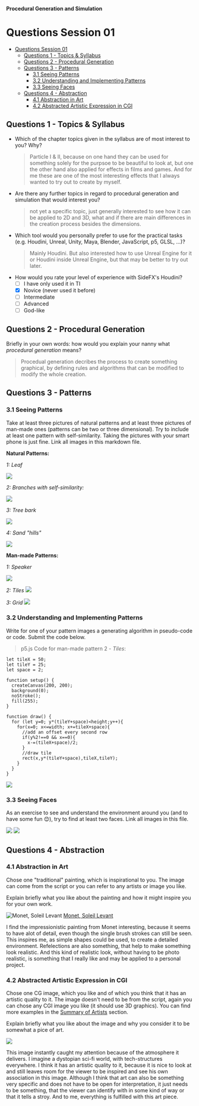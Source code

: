 **Procedural Generation and Simulation**

# Questions Session 01

- [Questions Session 01](#questions-session-01)
  - [Questions 1 - Topics & Syllabus](#questions-1---topics--syllabus)
  - [Questions 2 - Procedural Generation](#questions-2---procedural-generation)
  - [Questions 3 - Patterns](#questions-3---patterns)
    - [3.1 Seeing Patterns](#31-seeing-patterns)
    - [3.2 Understanding and Implementing Patterns](#32-understanding-and-implementing-patterns)
    - [3.3 Seeing Faces](#33-seeing-faces)
  - [Questions 4 - Abstraction](#questions-4---abstraction)
    - [4.1 Abstraction in Art](#41-abstraction-in-art)
    - [4.2 Abstracted Artistic Expression in CGI](#42-abstracted-artistic-expression-in-cgi)

## Questions 1 - Topics & Syllabus

* Which of the chapter topics given in the syllabus are of most interest to you? Why?
  > Particle I & II, because on one hand they can be used for something solely for the purpsoe to be beautiful to look at, but one the other hand also applied for effects in films and games. And for me these are one of the most interesting effects that I always wanted to try out to create by myself.
* Are there any further topics in regard to procedural generation and simulation that would interest you?
  > not yet a specific topic, just generally interested to see how it can be applied to 2D and 3D, what and if there are main differences in the creation process besides the dimensions.
* Which tool would you personally prefer to use for the practical tasks (e.g. Houdini, Unreal, Unity, Maya, Blender, JavaScript, p5, GLSL, ...)?
    > Mainly Houdini. But also interested how to use Unreal Engine for it or Houdini inside Unreal Engine, but that may be better to try out later.
* How would you rate your level of experience with SideFX's Houdini?
    * [ ] I have only used it in TI
    * [x] Novice (never used it before)
    * [ ] Intermediate
    * [ ] Advanced
    * [ ] God-like

## Questions 2 - Procedural Generation

Briefly in your own words: how would you explain your nanny what *procedural generation* means? 

> Procedual generation decribes the process to create something graphical, by defining rules and algorithms that can be modified to modify the whole creation.

## Questions 3 - Patterns

### 3.1 Seeing Patterns

Take at least three pictures of natural patterns and at least three pictures of man-made ones (patterns can be two or three dimensional). Try to include at least one pattern with self-similarity. Taking the pictures with your smart phone is just fine. Link all images in this markdown file.

**Natural Patterns:**

*1: Leaf*

![](img/Pattern4.jpeg)

*2: Branches with self-similarity:*

![](img/Pattern5.JPEG)

*3: Tree bark*

![](img/Pattern6.JPEG)


*4: Sand "hills"*

![](img/Pattern7.JPEG)

**Man-made Patterns:**

*1: Speaker*

![](img/Pattern1.JPEG)

*2: Tiles*
![](img/Pattern2.JPEG)

*3: Grid*
![](img/Pattern3.JPEG)




### 3.2 Understanding and Implementing Patterns

Write for one of your pattern images a generating algorithm in pseudo-code or code. Submit the code below.

> p5.js Code for man-made pattern 2 - *Tiles*:

```
let tileX = 50;
let tileY = 25;
let space = 2;

function setup() {
  createCanvas(200, 200);
  background(0);
  noStroke();
  fill(255);
}

function draw() {
  for (let y=0; y*(tileY+space)<height;y++){
    for(x=0; x<=width; x+=tileX+space){
      //add an offset every second row
      if(y%2!==0 && x==0){  
        x-=(tileX+space)/2;
      }
      //draw tile
      rect(x,y*(tileY+space),tileX,tileY);
    }
  }
}
```
![](img/sketch.PNG)



### 3.3 Seeing Faces

As an exercise to see and understand the environment around you (and to have some fun 😊), try to find at least two faces. Link all images in this file.

![](img/Face1.JPEG)
![](img/Face2.JPEG)





## Questions 4 - Abstraction

### 4.1 Abstraction in Art

Chose one "traditional" painting, which is inspirational to you. The image can come from the script or you can refer to any artists or image you like.  

Explain briefly what you like about the painting and how it might inspire you for your own work.

![Monet, Soleil Levant](img/Monet_Painting.jpg)
[Monet, Soleil Levant](https://en.wikipedia.org/wiki/Impressionism#/media/File:Claude_Monet,_Impression,_soleil_levant.jpg)

I find the impressionistic painting from Monet interesting, because it seems to have alot of detail, even though the single brush strokes can still be seen. This inspires me, as simple shapes could be used, to create a detailed environment. Refelections are also something, that help to make something look realistic. And this kind of realistic look, without having to be photo realistic, is something that I really like and may be applied to a personal project.

### 4.2 Abstracted Artistic Expression in CGI

Chose one CG image, which you like and of which you think that it has an artistic quality to it. The image doesn't need to be from the script, again you can chose any CGI image you like (it should use 3D graphics). You can find more examples in the [Summary of Artists](../../02_scripts/pgs_ss22_01_intro_script.md#summary-of-artists) section.  

Explain briefly what you like about the image and why you consider it to be somewhat a pice of art. 

![](img/cgi_11.jpg)

This image instantly caught my attention because of the atmosphere it delivers. I imagine a dystopian sci-fi world, with tech-structures everywhere. I think it has an artistic quality to it, because it is nice to look at and still leaves room for the viewer to be inspired and see his own association in this image. Although I think that art can also be something very specific and does not have to be open for interpretation, it just needs to be something, that the viewer can identify with in some kind of way or that it tells a stroy. And to me, everything is fulfilled with this art piece.




